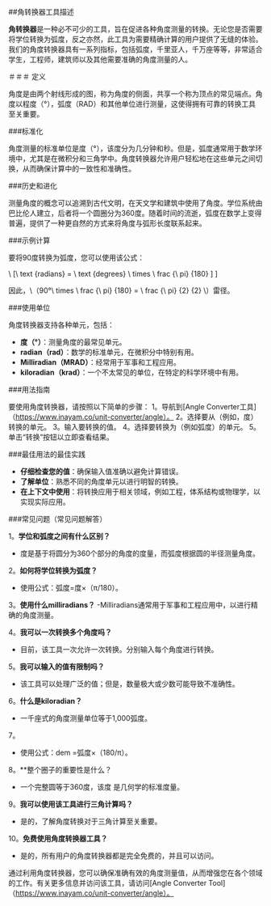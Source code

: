##角转换器工具描述

**角转换器**是一种必不可少的工具，旨在促进各种角度测量的转换。无论您是否需要将学位转换为弧度，反之亦然，此工具为需要精确计算的用户提供了无缝的体验。我们的角度转换器具有一系列指标，包括弧度，千里亚人，千万座等等，非常适合学生，工程师，建筑师以及其他需要准确的角度测量的人。

＃＃＃ 定义

角度是由两个射线形成的图，称为角度的侧面，共享一个称为顶点的常见端点。角度以程度（°），弧度（RAD）和其他单位进行测量，这使得拥有可靠的转换工具至关重要。

###标准化

角度测量的标准单位是度（°），该度分为几分钟和秒。但是，弧度通常用于数学环境中，尤其是在微积分和三角学中。角度转换器允许用户轻松地在这些单元之间切换，从而确保计算中的一致性和准确性。

###历史和进化

测量角度的概念可以追溯到古代文明，在天文学和建筑中使用了角度。学位系统由巴比伦人建立，后者将一个圆圈分为360度。随着时间的流逝，弧度在数学上变得普遍，提供了一种更自然的方式来将角度与弧形长度联系起来。

###示例计算

要将90度转换为弧度，您可以使用该公式：

\ [\ text {radians} = \ text {degrees} \ times \ frac {\ pi} {180} \] \]

因此，\（90°\ times \ frac {\ pi} {180} = \ frac {\ pi} {2} {2} \）雷径。

###使用单位

角度转换器支持各种单元，包括：
- **度（°）**：测量角度的最常见单元。
- **radian（rad）**：数学的标准单元，在微积分中特别有用。
- **Milliradian（MRAD）**：经常用于军事和工程应用。
- **kiloradian（krad）**：一个不太常见的单位，在特定的科学环境中有用。

###用法指南

要使用角度转换器，请按照以下简单的步骤：
1。导航到[Angle Converter工具]（https://www.inayam.co/unit-converter/angle）。
2。选择要从（例如，度）转换的单元。
3。输入要转换的值。
4。选择要转换为（例如弧度）的单元。
5。单击“转换”按钮以立即查看结果。

###最佳用法的最佳实践

- **仔细检查您的值**：确保输入值准确以避免计算错误。
- **了解单位**：熟悉不同的角度单元以进行明智的转换。
- **在上下文中使用**：将转换应用于相关领域，例如工程，体系结构或物理学，以实现实际应用。

###常见问题（常见问题解答）

1。**学位和弧度之间有什么区别？**
- 度是基于将圆分为360个部分的角度的度量，而弧度根据圆的半径测量角度。

2。**如何将学位转换为弧度？**
- 使用公式：弧度=度×（π/180）。

3。**使用什么milliradians？**
-Milliradians通常用于军事和工程应用中，以进行精确的角度测量。

4。**我可以一次转换多个角度吗？**
- 目前，该工具一次允许一次转换。分别输入每个角度进行转换。

5。**我可以输入的值有限制吗？**
- 该工具可以处理广泛的值；但是，数量极大或少数可能导致不准确性。

6。**什么是kiloradian？**
- 一千座式的角度测量单位等于1,000弧度。

7。
- 使用公式：dem =弧度×（180/π）。

8。**整个圈子的重要性是什么？
- 一个完整圆等于360度，该度 是几何学的标准度量。

9。**我可以使用该工具进行三角计算吗？**
- 是的，了解角度转换对于三角计算至关重要。

10。**免费使用角度转换器工具？**
- 是的，所有用户的角度转换器都是完全免费的，并且可以访问。

通过利用角度转换器，您可以确保准确有效的角度测量值，从而增强您在各个领域的工作。有关更多信息并访问该工具，请访问[Angle Converter Tool]（https://www.inayam.co/unit-converter/angle）。